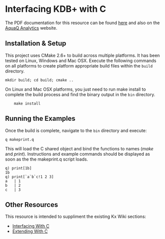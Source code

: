 # Interfacing KDB+ with C

The PDF documentation for this resource can be found [here][gitpdfdoc] and also on the [AquaQ Analytics][aquaqresources]
website.

Installation & Setup
--------------------

This project uses CMake 2.6+ to build across multiple platforms. It has been tested on Linux,
Windows and Mac OSX. Execute the following commands on all platforms to create platform
appropriate build files within the `build` directory.

    mkdir build; cd build; cmake ..

On Linux and Mac OSX platforms, you just need to run make install to complete the build process
and find the binary output in the `bin` directory.

        make install

Running the Examples
--------------------

Once the build is complete, navigate to the `bin` directory and execute:

    q makeprint.q

This will load the C shared object and bind the functions to names (*make* and *print*). Instructions
and example commands should be displayed as soon as the the makeprint.q script loads.

    q) print[1b]
    1b
    q) print[`a`b`c!1 2 3]
    a   | 1
    b   | 2
    c   | 3

Other Resources
---------------

This resource is intended to suppliment the existing Kx Wiki sections:

* [Interfacing With C][kxwikiinterface]
* [Extending With C][kxwikiextend]

[aquaqwebsite]: http://www.aquaq.co.uk  "AquaQ Analytics Website"
[aquaqresources]: http://www.aquaq.co.uk/resources "AquaQ Analytics Website Resources"
[gitpdfdoc]: https://github.com/markrooney/kdb-c-interface/blob/master/docs/InterfacingWithC.pdf
[kxwikiinterface]: http://code.kx.com/wiki/Cookbook/InterfacingWithC "Kx Wiki Interfacing with C"
[kxwikiextend]: http://code.kx.com/wiki/Cookbook/ExtendingWithC "Kx Wiki Extending with C"